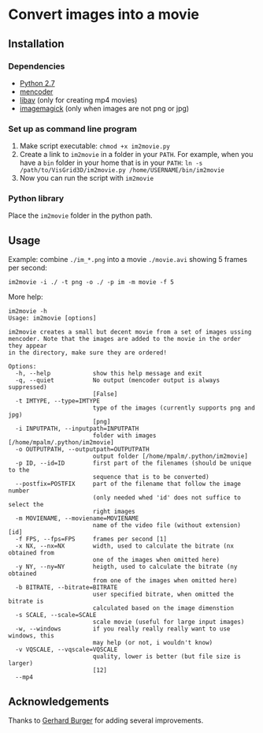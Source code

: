# Convert images into a movie

## Installation

### Dependencies
- [Python 2.7](https://www.python.org/download/releases/2.7/)
- [mencoder](http://www.mplayerhq.hu/design7/news.html)
- [libav](https://libav.org/) (only for creating mp4 movies)
- [imagemagick](https://www.imagemagick.org/) (only when images are not png or jpg)

### Set up as command line program
1. Make script executable:
    ```chmod +x im2movie.py```
2. Create a link to `im2movie` in a folder in your `PATH`. For example, when you have a `bin` folder in your home
 that is in your `PATH`: `ln -s /path/to/VisGrid3D/im2movie.py /home/USERNAME/bin/im2movie`
3. Now you can run the script with `im2movie`

### Python library
Place the `im2movie` folder in the python path.


## Usage

Example: combine `./im_*.png` into a movie `./movie.avi` showing 5 frames per second:

```im2movie -i ./ -t png -o ./ -p im -m movie -f 5```

More help:

```
im2movie -h
Usage: im2movie [options]

im2movie creates a small but decent movie from a set of images ussing
mencoder. Note that the images are added to the movie in the order they appear
in the directory, make sure they are ordered!

Options:
  -h, --help            show this help message and exit
  -q, --quiet           No output (mencoder output is always suppressed)
                        [False]
  -t IMTYPE, --type=IMTYPE
                        type of the images (currently supports png and jpg)
                        [png]
  -i INPUTPATH, --inputpath=INPUTPATH
                        folder with images [/home/mpalm/.python/im2movie]
  -o OUTPUTPATH, --outputpath=OUTPUTPATH
                        output folder [/home/mpalm/.python/im2movie]
  -p ID, --id=ID        first part of the filenames (should be unique to the
                        sequence that is to be converted)
  --postfix=POSTFIX     part of the filename that follow the image number
                        (only needed whed 'id' does not suffice to select the
                        right images
  -m MOVIENAME, --moviename=MOVIENAME
                        name of the video file (without extension) [id]
  -f FPS, --fps=FPS     frames per second [1]
  -x NX, --nx=NX        width, used to calculate the bitrate (nx obtained from
                        one of the images when omitted here)
  -y NY, --ny=NY        heigth, used to calculate the bitrate (ny obtained
                        from one of the images when omitted here)
  -b BITRATE, --bitrate=BITRATE
                        user specified bitrate, when omitted the bitrate is
                        calculated based on the image dimenstion
  -s SCALE, --scale=SCALE
                        scale movie (useful for large input images)
  -w, --windows         if you really really really want to use windows, this
                        may help (or not, i wouldn't know)
  -v VQSCALE, --vqscale=VQSCALE
                        quality, lower is better (but file size is larger)
                        [12]
  --mp4
```

## Acknowledgements

Thanks to [Gerhard Burger](https://github.com/burgerga) for adding several improvements.
